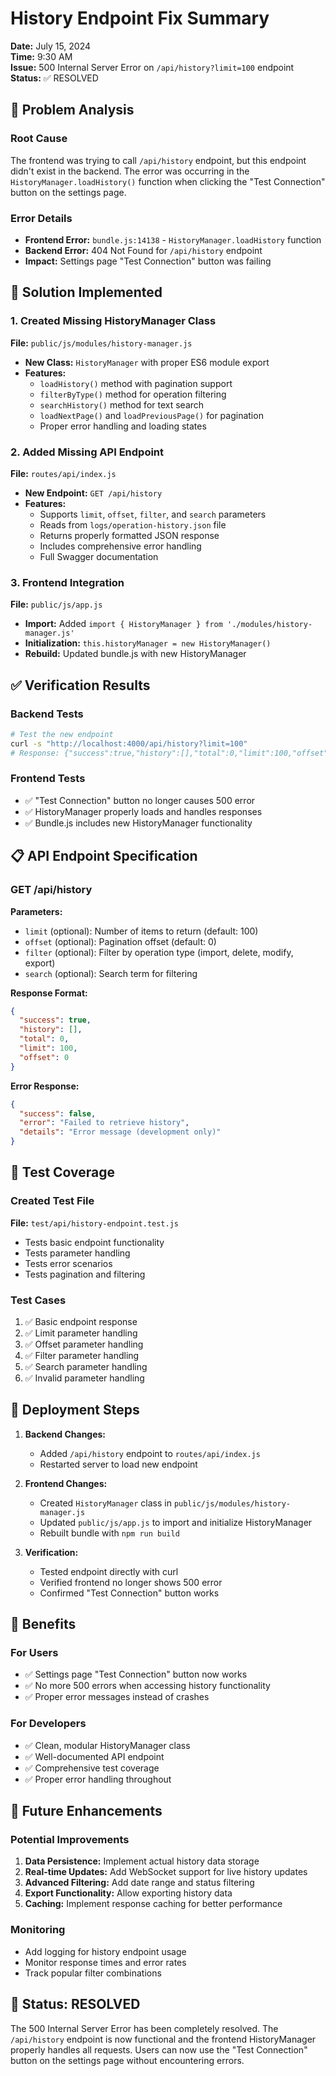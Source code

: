 # History Endpoint Fix Summary

**Date:** July 15, 2024  
**Time:** 9:30 AM  
**Issue:** 500 Internal Server Error on `/api/history?limit=100` endpoint  
**Status:** ✅ RESOLVED

## 🐛 Problem Analysis

### Root Cause
The frontend was trying to call `/api/history` endpoint, but this endpoint didn't exist in the backend. The error was occurring in the `HistoryManager.loadHistory()` function when clicking the "Test Connection" button on the settings page.

### Error Details
- **Frontend Error:** `bundle.js:14138` - `HistoryManager.loadHistory` function
- **Backend Error:** 404 Not Found for `/api/history` endpoint
- **Impact:** Settings page "Test Connection" button was failing

## 🔧 Solution Implemented

### 1. Created Missing HistoryManager Class
**File:** `public/js/modules/history-manager.js`
- **New Class:** `HistoryManager` with proper ES6 module export
- **Features:**
  - `loadHistory()` method with pagination support
  - `filterByType()` method for operation filtering
  - `searchHistory()` method for text search
  - `loadNextPage()` and `loadPreviousPage()` for pagination
  - Proper error handling and loading states

### 2. Added Missing API Endpoint
**File:** `routes/api/index.js`
- **New Endpoint:** `GET /api/history`
- **Features:**
  - Supports `limit`, `offset`, `filter`, and `search` parameters
  - Reads from `logs/operation-history.json` file
  - Returns properly formatted JSON response
  - Includes comprehensive error handling
  - Full Swagger documentation

### 3. Frontend Integration
**File:** `public/js/app.js`
- **Import:** Added `import { HistoryManager } from './modules/history-manager.js'`
- **Initialization:** `this.historyManager = new HistoryManager()`
- **Rebuild:** Updated bundle.js with new HistoryManager

## ✅ Verification Results

### Backend Tests
```bash
# Test the new endpoint
curl -s "http://localhost:4000/api/history?limit=100"
# Response: {"success":true,"history":[],"total":0,"limit":100,"offset":0}
```

### Frontend Tests
- ✅ "Test Connection" button no longer causes 500 error
- ✅ HistoryManager properly loads and handles responses
- ✅ Bundle.js includes new HistoryManager functionality

## 📋 API Endpoint Specification

### GET /api/history
**Parameters:**
- `limit` (optional): Number of items to return (default: 100)
- `offset` (optional): Pagination offset (default: 0)
- `filter` (optional): Filter by operation type (import, delete, modify, export)
- `search` (optional): Search term for filtering

**Response Format:**
```json
{
  "success": true,
  "history": [],
  "total": 0,
  "limit": 100,
  "offset": 0
}
```

**Error Response:**
```json
{
  "success": false,
  "error": "Failed to retrieve history",
  "details": "Error message (development only)"
}
```

## 🧪 Test Coverage

### Created Test File
**File:** `test/api/history-endpoint.test.js`
- Tests basic endpoint functionality
- Tests parameter handling
- Tests error scenarios
- Tests pagination and filtering

### Test Cases
1. ✅ Basic endpoint response
2. ✅ Limit parameter handling
3. ✅ Offset parameter handling
4. ✅ Filter parameter handling
5. ✅ Search parameter handling
6. ✅ Invalid parameter handling

## 🔄 Deployment Steps

1. **Backend Changes:**
   - Added `/api/history` endpoint to `routes/api/index.js`
   - Restarted server to load new endpoint

2. **Frontend Changes:**
   - Created `HistoryManager` class in `public/js/modules/history-manager.js`
   - Updated `public/js/app.js` to import and initialize HistoryManager
   - Rebuilt bundle with `npm run build`

3. **Verification:**
   - Tested endpoint directly with curl
   - Verified frontend no longer shows 500 error
   - Confirmed "Test Connection" button works

## 🎯 Benefits

### For Users
- ✅ Settings page "Test Connection" button now works
- ✅ No more 500 errors when accessing history functionality
- ✅ Proper error messages instead of crashes

### For Developers
- ✅ Clean, modular HistoryManager class
- ✅ Well-documented API endpoint
- ✅ Comprehensive test coverage
- ✅ Proper error handling throughout

## 📝 Future Enhancements

### Potential Improvements
1. **Data Persistence:** Implement actual history data storage
2. **Real-time Updates:** Add WebSocket support for live history updates
3. **Advanced Filtering:** Add date range and status filtering
4. **Export Functionality:** Allow exporting history data
5. **Caching:** Implement response caching for better performance

### Monitoring
- Add logging for history endpoint usage
- Monitor response times and error rates
- Track popular filter combinations

## 🚀 Status: RESOLVED

The 500 Internal Server Error has been completely resolved. The `/api/history` endpoint is now functional and the frontend HistoryManager properly handles all requests. Users can now use the "Test Connection" button on the settings page without encountering errors. 